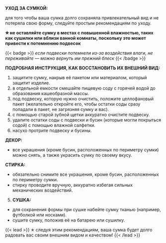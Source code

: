 **УХОД ЗА СУМКОЙ:**

для того чтобы ваша сумка долго сохраняла привлекательный вид и не потеряла свою форму, следуйте простым рекомендациям по уходу.

**✮ не оставляйте сумку в местах с повышенной влажностью, таких как сушилки или вблизи ванной комнаты, поскольку это может привести к потемнению подвесок**

{{< badge >}} 
*если подвески потемнели из-за воздействия влаги, не переживайте — можно вернуть им прежний блеск*
{{< /badge >}}

**ПОДРОБНАЯ ИНСТРУКЦИЯ, КАК ВОССТАНОВИТЬ ИХ ВНЕШНИЙ ВИД:**

   1. защитите сумку, накрыв её пакетом или материалом, который защитит изделие.
   2. в отдельной емкости смешайте пищевую соду с горячей водой до образования кашеобразной массы.
   3. под подвеску, которую нужно очистить, положите целлофановый пакет (желательно откройте его, чтобы остатки соды сразу попадали в пакет, не загрязняя сумку и вас).
   4. с помощью старой зубной щетки аккуратно очистите подвеску.
   5. удалите остатки соды с подвески и бусин (которые могли покрыться содой) с помощью влажной салфетки.
   6. насухо протрите подвеску и бусины.


**ДЕКОР:**
   - все украшения (кроме бусин, расположенных по периметру сумки) можно снять, а также украсить сумку по своему вкусу.

**СТИРКА:**
   - обязательно снимите все украшения, кроме бусин, расположенных по периметру сумки.
   - стирку проводите вручную, аккуратно избегая сильных механических воздействий.

5. **СУШКА:**
- для сохранения формы при сушке набейте сумку тканью (например, футболкой или носками).
- сушите сумку, положив её на батарею или сушилку.

{{< lead >}}
✭ следуя этим рекомендациям, ваша сумка будет долго радовать вас своим внешним видом и качеством!
{{< /lead >}}
